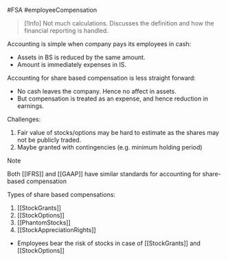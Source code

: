 #FSA #employeeCompensation 

>[!Info]
>Not much calculations. Discusses the definition and how the financial reporting is handled. 

Accounting is simple when company pays its employees in cash: 
- Assets in BS is reduced by the same amount. 
- Amount is immediately expenses in IS. 

Accounting for share based compensation is less straight forward: 
- No cash leaves the company. Hence no affect in assets. 
- But compensation is treated as an expense, and hence reduction in earnings. 

Challenges: 
1. Fair value of stocks/options may be hard to estimate as the shares may not be publicly traded. 
2. Maybe granted with contingencies (e.g. minimum holding period)

>[!Note] 
>Both [[IFRS]] and [[GAAP]] have similar standards for accounting for share-based compensation 


Types of share based compensations: 
1. [[StockGrants]]
2. [[StockOptions]]
3. [[PhantomStocks]]
4. [[StockAppreciationRights]]

 - Employees bear the risk of stocks in case of [[StockGrants]] and [[StockOptions]] 
 